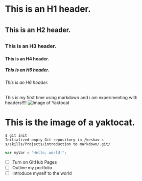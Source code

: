# This is an H1 header.<h1>
## This is an H2 header.<h2>
### This is an H3 header.<h3>
#### This is an H4 header.<h4>
##### This is an H5 header.<h5>
###### This is an H6 header.<h6>
This is my first time using markdown and i am experimenting with headers!!!!
![Image of Yaktocat](https://octodex.github.com/images/yaktocat.png)
# This is the image of a yaktocat.
```
$ git init
Initialized empty Git repository in /keshav-s-s/skills/Projects/introduction to markdown/.git/
```
``` javascript
var myVar = "Hello, world!";
```
- [ ] Turn on GitHub Pages
- [ ] Outline my portfolio
- [ ] Introduce myself to the world
